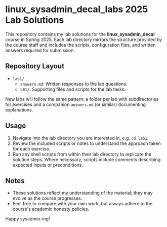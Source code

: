 # linux_sysadmin_decal_labs 2025 Lab Solutions

This repository contains my lab solutions for the **linux_sysadmin_decal** course in Spring 2025. Each lab directory mirrors the structure provided by the course staff and includes the scripts, configuration files, and written answers required for submission.

## Repository Layout
- `lab1/`
  - `answers.md`: Written responses to the lab questions.
  - `b01/`: Supporting files and scripts for the lab tasks.

New labs will follow the same pattern: a folder per lab with subdirectories for exercises and a companion `answers.md` (or similar) documenting explanations.

## Usage
1. Navigate into the lab directory you are interested in, e.g. `cd lab1`.
2. Review the included scripts or notes to understand the approach taken for each exercise.
3. Run any shell scripts from within their lab directory to replicate the solution steps. Where necessary, scripts include comments describing expected inputs or preconditions.

## Notes
- These solutions reflect my understanding of the material; they may evolve as the course progresses.
- Feel free to compare with your own work, but always adhere to the course's academic honesty policies.

Happy sysadmin-ing!
